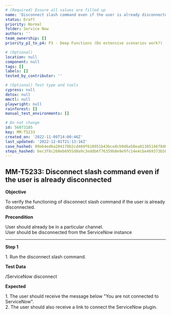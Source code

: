```yaml
---
# (Required) Ensure all values are filled up
name: 'Disconnect slash command even if the user is already disconnected'
status: Draft
priority: Normal
folder: Service Now
authors: ''
team_ownership: []
priority_p1_to_p4: P3 - Deep Functions (Do extensive scenarios work?)

# (Optional)
location: null
component: null
tags: []
labels: []
tested_by_contributor: ''

# (Optional) Test type and tools
cypress: null
detox: null
mmctl: null
playwright: null
rainforest: []
manual_test_environments: []

# Do not change
id: 56073185
key: MM-T5233
created_on: '2022-11-09T14:00:46Z'
last_updated: '2022-12-01T21:13:16Z'
case_hashed: 09eb4ed6a204178b2cd469f618951b43bce8cb9d6a58ea81385146f8d622accd36ed03511bc1309e9f195a0d426dce94
steps_hashed: bec3f8c260eb6955d0a9c3eddb6f76359b8e9e9fc14e4cbe469373b58cde9459a36e1f6c6365da1e5bd89ec99f4d894e
---
```


<!-- (Auto-generated) Based on frontmatter's "key" and "name" -->

## MM-T5233: Disconnect slash command even if the user is already disconnected

**Objective**

To verify the functioning of disconnect slash command if the user is already disconnected.

**Precondition**

User should already be in a particular channel.\
User should be disconnected from the ServiceNow instance

---

**Step 1**

1\. Run the disconnect slash command.

**Test Data**

/ServiceNow disconnect

**Expected**

1\. The user should receive the message below "You are not connected to ServiceNow".\
2\. The user should also receive a link to connect the ServiceNow plugin.
